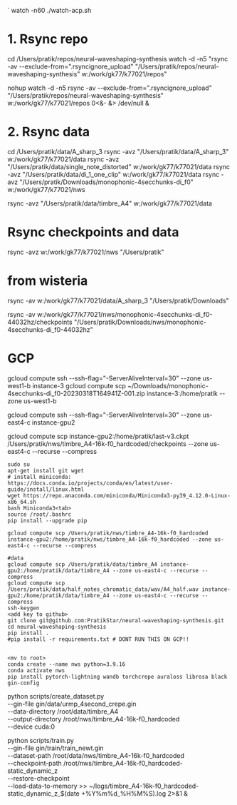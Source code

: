 
`
watch -n60 ./watch-acp.sh

# 1. Rsync repo
cd /Users/pratik/repos/neural-waveshaping-synthesis
watch -d -n5 "rsync -av --exclude-from=\".rsyncignore_upload\" \"/Users/pratik/repos/neural-waveshaping-synthesis\" w:/work/gk77/k77021/repos"

nohup watch -d -n5 rsync -av --exclude-from=".rsyncignore_upload" "/Users/pratik/repos/neural-waveshaping-synthesis" w:/work/gk77/k77021/repos 0<&- &> /dev/null &

# 2. Rsync data
cd /Users/pratik/data/A_sharp_3
rsync -avz "/Users/pratik/data/A_sharp_3" w:/work/gk77/k77021/data
rsync -avz "/Users/pratik/data/single_note_distorted" w:/work/gk77/k77021/data
rsync -avz "/Users/pratik/data/di_1_one_clip" w:/work/gk77/k77021/data
rsync -avz "/Users/pratik/Downloads/monophonic-4secchunks-di_f0" w:/work/gk77/k77021/nws

rsync -avz "/Users/pratik/data/timbre_A4" w:/work/gk77/k77021/data

# Rsync checkpoints and data
rsync -avz w:/work/gk77/k77021/nws "/Users/pratik"

# from wisteria
rsync -av w:/work/gk77/k77021/data/A_sharp_3 "/Users/pratik/Downloads"

rsync -av w:/work/gk77/k77021/nws/monophonic-4secchunks-di_f0-44032hz/checkpoints "/Users/pratik/Downloads/nws/monophonic-4secchunks-di_f0-44032hz" 




# GCP
gcloud compute ssh --ssh-flag="-ServerAliveInterval=30" --zone us-west1-b instance-3
gcloud compute scp ~/Downloads/monophonic-4secchunks-di_f0-20230318T164941Z-001.zip instance-3:/home/pratik --zone us-west1-b

gcloud compute ssh --ssh-flag="-ServerAliveInterval=30" --zone us-east4-c instance-gpu2

gcloud compute scp instance-gpu2:/home/pratik/last-v3.ckpt /Users/pratik/nws/timbre_A4-16k-f0_hardcoded/checkpoints --zone us-east4-c --recurse --compress

```shell
sudo su
apt-get install git wget
# install miniconda: https://docs.conda.io/projects/conda/en/latest/user-guide/install/linux.html
wget https://repo.anaconda.com/miniconda/Miniconda3-py39_4.12.0-Linux-x86_64.sh
bash Miniconda3<tab>
source /root/.bashrc
pip install --upgrade pip

gcloud compute scp /Users/pratik/nws/timbre_A4-16k-f0_hardcoded instance-gpu2:/home/pratik/nws/timbre_A4-16k-f0_hardcoded --zone us-east4-c --recurse --compress

#data
gcloud compute scp /Users/pratik/data/timbre_A4 instance-gpu2:/home/pratik/data/timbre_A4 --zone us-east4-c --recurse --compress
gcloud compute scp /Users/pratik/data/half_notes_chromatic_data/wav/A4_half.wav instance-gpu2:/home/pratik/data/timbre_A4 --zone us-east4-c --recurse --compress
ssh-keygen
<add key to github>
git clone git@github.com:PratikStar/neural-waveshaping-synthesis.git
cd neural-waveshaping-synthesis
pip install .
#pip install -r requirements.txt # DONT RUN THIS ON GCP!!


<mv to root>
conda create --name nws python=3.9.16
conda activate nws
pip install pytorch-lightning wandb torchcrepe auraloss librosa black gin-config
```

python scripts/create_dataset.py \
--gin-file gin/data/urmp_4second_crepe.gin \
--data-directory /root/data/timbre_A4 \
--output-directory /root/nws/timbre_A4-16k-f0_hardcoded \
--device cuda:0

python scripts/train.py \
--gin-file gin/train/train_newt.gin \
--dataset-path /root/data/nws/timbre_A4-16k-f0_hardcoded \
--checkpoint-path /root/nws/timbre_A4-16k-f0_hardcoded-static_dynamic_z \
--restore-checkpoint \
--load-data-to-memory  >> ~/logs/timbre_A4-16k-f0_hardcoded-static_dynamic_z_$(date +%Y%m%d_%H%M%S).log 2>&1 &
